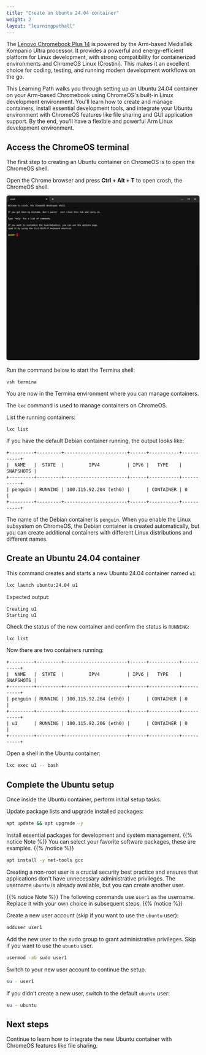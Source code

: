 ```yaml
---
title: "Create an Ubuntu 24.04 container"
weight: 2
layout: "learningpathall"
---
```


The [Lenovo Chromebook Plus 14](https://www.bestbuy.com/site/lenovo-chromebook-plus-14-oled-2k-touchscreen-laptop-mediatek-kompanio-ultra-16gb-memory-256gb-ufs-seashell/6630493.p?skuId=6630493&intl=nosplash) is powered by the Arm-based MediaTek Kompanio Ultra processor. It provides a powerful and energy-efficient platform for Linux development, with strong compatibility for containerized environments and ChromeOS Linux (Crostini). This makes it an excellent choice for coding, testing, and running modern development workflows on the go.

This Learning Path walks you through setting up an Ubuntu 24.04 container on your Arm-based Chromebook using ChromeOS's built-in Linux development environment. You'll learn how to create and manage containers, install essential development tools, and integrate your Ubuntu environment with ChromeOS features like file sharing and GUI application support. By the end, you'll have a flexible and powerful Arm Linux development environment.

## Access the ChromeOS terminal

The first step to creating an Ubuntu container on ChromeOS is to open the ChromeOS shell.

Open the Chrome browser and press **Ctrl + Alt + T** to open crosh, the ChromeOS shell.

![ChromeOS shell #center](_images/chromeos-shell.png)

Run the command below to start the Termina shell:

```console
vsh termina
```

You are now in the Termina environment where you can manage containers.

The `lxc` command is used to manage containers on ChromeOS. 

List the running containers:

```console
lxc list
```

If you have the default Debian container running, the output looks like:

```output
+---------+---------+-----------------------+------+-----------+-----------+
|  NAME   |  STATE  |         IPV4          | IPV6 |   TYPE    | SNAPSHOTS |
+---------+---------+-----------------------+------+-----------+-----------+
| penguin | RUNNING | 100.115.92.204 (eth0) |      | CONTAINER | 0         |
+---------+---------+-----------------------+------+-----------+-----------+
```

The name of the Debian container is `penguin`. When you enable the Linux subsystem on ChromeOS, the Debian container is created automatically, but you can create additional containers with different Linux distributions and different names.

## Create an Ubuntu 24.04 container

This command creates and starts a new Ubuntu 24.04 container named `u1`:

```bash
lxc launch ubuntu:24.04 u1
```

Expected output:

```output
Creating u1
Starting u1 
```

Check the status of the new container and confirm the status is `RUNNING`:

```bash
lxc list
```

Now there are two containers running:

```output
+---------+---------+-----------------------+------+-----------+-----------+
|  NAME   |  STATE  |         IPV4          | IPV6 |   TYPE    | SNAPSHOTS |
+---------+---------+-----------------------+------+-----------+-----------+
| penguin | RUNNING | 100.115.92.204 (eth0) |      | CONTAINER | 0         |
+---------+---------+-----------------------+------+-----------+-----------+
| u1      | RUNNING | 100.115.92.206 (eth0) |      | CONTAINER | 0         |
+---------+---------+-----------------------+------+-----------+-----------+
```

Open a shell in the Ubuntu container:

```bash
lxc exec u1 -- bash
```

## Complete the Ubuntu setup

Once inside the Ubuntu container, perform initial setup tasks. 

Update package lists and upgrade installed packages:

```bash
apt update && apt upgrade -y
```

Install essential packages for development and system management. {{% notice Note %}}
You can select your favorite software packages, these are examples.
{{% /notice %}}


```bash
apt install -y net-tools gcc
```

Creating a non-root user is a crucial security best practice and ensures that applications don't have unnecessary administrative privileges. The username `ubuntu` is already available, but you can create another user.

{{% notice Note %}}
The following commands use `user1` as the username. Replace it with your own choice in subsequent steps.
{{% /notice %}}

Create a new user account (skip if you want to use the `ubuntu` user):

```bash
adduser user1
```

Add the new user to the sudo group to grant administrative privileges. Skip if you want to use the `ubuntu` user.

```bash
usermod -aG sudo user1
```

Switch to your new user account to continue the setup.

```bash
su - user1
```

If you didn’t create a new user, switch to the default `ubuntu` user:

```bash
su - ubuntu
```

## Next steps

Continue to learn how to integrate the new Ubuntu container with ChromeOS features like file sharing.